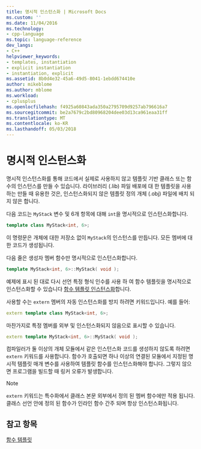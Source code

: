 ```yaml
---
title: 명시적 인스턴스화 | Microsoft Docs
ms.custom: ''
ms.date: 11/04/2016
ms.technology:
- cpp-language
ms.topic: language-reference
dev_langs:
- C++
helpviewer_keywords:
- templates, instantiation
- explicit instantiation
- instantiation, explicit
ms.assetid: 8b0d4e32-45a6-49d5-8041-1ebdd674410e
author: mikeblome
ms.author: mblome
ms.workload:
- cplusplus
ms.openlocfilehash: f4925a60843ada350a2795709d9257ab796616a7
ms.sourcegitcommit: be2a7679c2bd80968204dee03d13ca961eaa31ff
ms.translationtype: MT
ms.contentlocale: ko-KR
ms.lasthandoff: 05/03/2018
---
```

# <a name="explicit-instantiation"></a>명시적 인스턴스화
명시적 인스턴스화를 통해 코드에서 실제로 사용하지 않고 템플릿 기반 클래스 또는 함수의 인스턴스를 만들 수 있습니다. 라이브러리 (.lib) 파일 배포에 대 한 템플릿을 사용 하는 만들 때 유용한 것은, 인스턴스화되지 않은 템플릿 정의 개체 (.obj) 파일에 배치 되지 않은 합니다.  
  
 다음 코드는 `MyStack` 변수 및 6개 항목에 대해 `int`을 명시적으로 인스턴스화합니다.  
  
```cpp  
template class MyStack<int, 6>;  
```  
  
 이 명령문은 개체에 대한 저장소 없이 `MyStack`의 인스턴스를 만듭니다. 모든 멤버에 대한 코드가 생성됩니다.  
  
 다음 줄은 생성자 멤버 함수만 명시적으로 인스턴스화합니다.  
  
```cpp  
template MyStack<int, 6>::MyStack( void );  
```  
  
 예제에 표시 된 대로 다시 선언 특정 형식 인수를 사용 하 여 함수 템플릿을 명시적으로 인스턴스화할 수 있습니다 [함수 템플릿 인스턴스화](../cpp/function-template-instantiation.md)합니다.  
  
 사용할 수는 `extern` 멤버의 자동 인스턴스화를 방지 하려면 키워드입니다. 예를 들어:  
  
```cpp  
extern template class MyStack<int, 6>;  
```  
  
 마찬가지로 특정 멤버를 외부 및 인스턴스화되지 않음으로 표시할 수 있습니다.  
  
```cpp  
extern template MyStack<int, 6>::MyStack( void );  
```  
  
 컴파일러가 둘 이상의 개체 모듈에서 같은 인스턴스화 코드를 생성하지 않도록 하려면 `extern` 키워드를 사용합니다. 함수가 호출되면 하나 이상의 연결된 모듈에서 지정된 명시적 템플릿 매개 변수를 사용하여 템플릿 함수를 인스턴스화해야 합니다. 그렇지 않으면 프로그램을 빌드할 때 링커 오류가 발생합니다.  
  
> [!NOTE]
>  `extern` 키워드는 특수화에서 클래스 본문 외부에서 정의 된 멤버 함수에만 적용 됩니다. 클래스 선언 안에 정의 된 함수가 인라인 함수 간주 되며 항상 인스턴스화됩니다.  
  
## <a name="see-also"></a>참고 항목  
 [함수 템플릿](../cpp/function-templates.md)